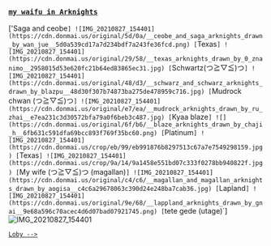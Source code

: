 ### [`my waifu in Arknights`](https://play.google.com/store/apps/details?id=com.YoStarEN.Arknights&hl=en_US&gl=US)
['Saga and ceobe`]
![IMG_20210827_154401](https://cdn.donmai.us/original/5d/0a/__ceobe_and_saga_arknights_drawn_by_wan_jue__5d0a539cd17a7d234bdf7a243fe36fcd.png)
[`Texas`]
![IMG_20210827_154401](https://cdn.donmai.us/original/29/58/__texas_arknights_drawn_by_0_znanimo__2958015d53e620fc21b64ed83865ec31.jpg)
[`Schwartz(つ≧▽≦)つ`]
![IMG_20210827_154401](https://cdn.donmai.us/original/48/d3/__schwarz_and_schwarz_arknights_drawn_by_blazpu__48d30f307b74873ba275de478959c716.jpg)
[`Mudrock chwan (つ≧▽≦)つ`]
![IMG_20210827_154401](https://cdn.donmai.us/original/e7/ea/__mudrock_arknights_drawn_by_ru_zhai__e7ea231c3d30572bfa79a0f6beb3c487.jpg)
[`Kyaa blaze`]
![](https://cdn.donmai.us/original/6f/b6/__blaze_arknights_drawn_by_chaji_h__6fb631c591dfa69bcc893f769f35bc60.png)
[`Platinum`]
![IMG_20210827_154401](https://cdn.donmai.us/crop/eb/99/eb991876b8297513c67a7e7549298159.jpg)
[`Texas`]
![IMG_20210827_154401](https://cdn.donmai.us/crop/9a/14/9a1458e551bd07c333f0278bb940822f.jpg)
[`My wife (つ≧▽≦)つ (magallan)`]
![IMG_20210827_154401](https://cdn.donmai.us/original/c4/c6/__magallan_and_magallan_arknights_drawn_by_aogisa__c4c6a29678063c390d24e248ba7cab36.jpg)
[`Lapland`]
![IMG_20210827_154401](https://cdn.donmai.us/original/9e/68/__lappland_arknights_drawn_by_gnai__9e68a596c70acec4d6d07bad07921745.png)
[`tete gede (utage)`]
![IMG_20210827_154401](https://cdn.donmai.us/original/f8/f5/__utage_and_utage_arknights_drawn_by_unknownnoname0__f8f5adbc5c58212d41324ae667da2aad.jpg)


[`Loby -->`](https://github.com/civilZgo)

